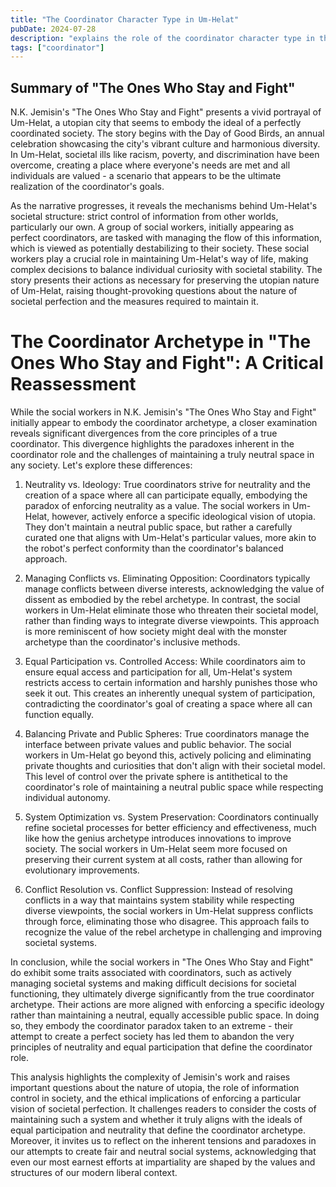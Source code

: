 ```yaml
---
title: "The Coordinator Character Type in Um-Helat"
pubDate: 2024-07-28
description: "explains the role of the coordinator character type in the society of Um-Helat"
tags: ["coordinator"]
---
```


## Summary of "The Ones Who Stay and Fight"

N.K. Jemisin's "The Ones Who Stay and Fight" presents a vivid portrayal of Um-Helat, a utopian city that seems to embody the ideal of a perfectly coordinated society. The story begins with the Day of Good Birds, an annual celebration showcasing the city's vibrant culture and harmonious diversity. In Um-Helat, societal ills like racism, poverty, and discrimination have been overcome, creating a place where everyone's needs are met and all individuals are valued - a scenario that appears to be the ultimate realization of the coordinator's goals.

As the narrative progresses, it reveals the mechanisms behind Um-Helat's societal structure: strict control of information from other worlds, particularly our own. A group of social workers, initially appearing as perfect coordinators, are tasked with managing the flow of this information, which is viewed as potentially destabilizing to their society. These social workers play a crucial role in maintaining Um-Helat's way of life, making complex decisions to balance individual curiosity with societal stability. The story presents their actions as necessary for preserving the utopian nature of Um-Helat, raising thought-provoking questions about the nature of societal perfection and the measures required to maintain it.

# The Coordinator Archetype in "The Ones Who Stay and Fight": A Critical Reassessment

While the social workers in N.K. Jemisin's "The Ones Who Stay and Fight" initially appear to embody the coordinator archetype, a closer examination reveals significant divergences from the core principles of a true coordinator. This divergence highlights the paradoxes inherent in the coordinator role and the challenges of maintaining a truly neutral space in any society. Let's explore these differences:

1. Neutrality vs. Ideology:
True coordinators strive for neutrality and the creation of a space where all can participate equally, embodying the paradox of enforcing neutrality as a value. The social workers in Um-Helat, however, actively enforce a specific ideological vision of utopia. They don't maintain a neutral public space, but rather a carefully curated one that aligns with Um-Helat's particular values, more akin to the robot's perfect conformity than the coordinator's balanced approach.

2. Managing Conflicts vs. Eliminating Opposition:
Coordinators typically manage conflicts between diverse interests, acknowledging the value of dissent as embodied by the rebel archetype. In contrast, the social workers in Um-Helat eliminate those who threaten their societal model, rather than finding ways to integrate diverse viewpoints. This approach is more reminiscent of how society might deal with the monster archetype than the coordinator's inclusive methods.

3. Equal Participation vs. Controlled Access:
While coordinators aim to ensure equal access and participation for all, Um-Helat's system restricts access to certain information and harshly punishes those who seek it out. This creates an inherently unequal system of participation, contradicting the coordinator's goal of creating a space where all can function equally.

4. Balancing Private and Public Spheres:
True coordinators manage the interface between private values and public behavior. The social workers in Um-Helat go beyond this, actively policing and eliminating private thoughts and curiosities that don't align with their societal model. This level of control over the private sphere is antithetical to the coordinator's role of maintaining a neutral public space while respecting individual autonomy.

5. System Optimization vs. System Preservation:
Coordinators continually refine societal processes for better efficiency and effectiveness, much like how the genius archetype introduces innovations to improve society. The social workers in Um-Helat seem more focused on preserving their current system at all costs, rather than allowing for evolutionary improvements.

6. Conflict Resolution vs. Conflict Suppression:
Instead of resolving conflicts in a way that maintains system stability while respecting diverse viewpoints, the social workers in Um-Helat suppress conflicts through force, eliminating those who disagree. This approach fails to recognize the value of the rebel archetype in challenging and improving societal systems.

In conclusion, while the social workers in "The Ones Who Stay and Fight" do exhibit some traits associated with coordinators, such as actively managing societal systems and making difficult decisions for societal functioning, they ultimately diverge significantly from the true coordinator archetype. Their actions are more aligned with enforcing a specific ideology rather than maintaining a neutral, equally accessible public space. In doing so, they embody the coordinator paradox taken to an extreme - their attempt to create a perfect society has led them to abandon the very principles of neutrality and equal participation that define the coordinator role.

This analysis highlights the complexity of Jemisin's work and raises important questions about the nature of utopia, the role of information control in society, and the ethical implications of enforcing a particular vision of societal perfection. It challenges readers to consider the costs of maintaining such a system and whether it truly aligns with the ideals of equal participation and neutrality that define the coordinator archetype. Moreover, it invites us to reflect on the inherent tensions and paradoxes in our attempts to create fair and neutral social systems, acknowledging that even our most earnest efforts at impartiality are shaped by the values and structures of our modern liberal context.